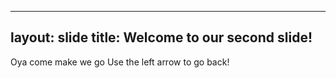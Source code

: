 
---
layout: slide
title: Welcome to our second slide!
---
Oya come make we go
Use the left arrow to go back!


